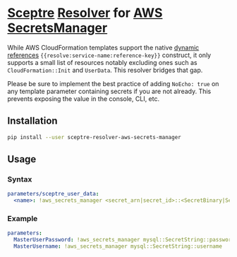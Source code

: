 # [Sceptre](https://github.com/cloudreach/sceptre) [Resolver](https://sceptre.cloudreach.com/latest/docs/resolvers.html) for [AWS SecretsManager](https://docs.aws.amazon.com/secretsmanager/latest/userguide/)

While AWS CloudFormation templates support the native [dynamic references](https://docs.aws.amazon.com/AWSCloudFormation/latest/UserGuide/dynamic-references.html) `{{resolve:service-name:reference-key}}` construct, it only supports a small list of resources notably excluding ones such as `CloudFormation::Init` and `UserData`. This resolver bridges that gap.

Please be sure to implement the best practice of adding `NoEcho: true` on any template parameter containing secrets if you are not already. This prevents exposing the value in the console, CLI, etc.

## Installation
```sh
pip install --user sceptre-resolver-aws-secrets-manager
```

## Usage
### Syntax
```yaml
parameters/sceptre_user_data:
  <name>: !aws_secrets_manager <secret_arn|secret_id>::<SecretBinary|SecretString>::<json_key>
```
### Example
```yaml
parameters:
  MasterUserPassword: !aws_secrets_manager mysql::SecretString::password
  MasterUsername: !aws_secrets_manager mysql::SecretString::username
```
